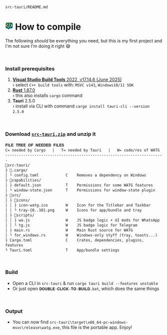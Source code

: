 `src-tauri/README.md`

# <img src="https://github.com/DavidBevi/WATG/blob/main/src-tauri/src/icons/icon-dev.png" height="25px"> How to compile
The following *should* be everything you need, but this is my first project and I'm not sure I'm doing it right 😅

<br/>



### Install prerequisites
  1. [**Visual Studio Build Tools** 2022, v17.14.6 (June 2025)](https://download.visualstudio.microsoft.com/download/pr/4652b1eb-63f7-432d-84ab-06108c5d7cd7/579ca9f9b1824f8dfd2ca0dca0e7e3970ca2e4dba8ee91f2e938ed2c7f197054/vs_BuildTools.exe) <br/>› select `C++ build tools` with: `MSVC v143`, `Windows10/11 SDK`
  2. [**Rust** 1.87.0](https://static.rust-lang.org/dist/rust-1.87.0-x86_64-pc-windows-msvc.msi)<br/>› this also installs `cargo` command
  3. **Tauri** 2.5.0 <br/>› install via CLI with command `cargo install tauri-cli --version 2.5.0`

<br/>



### Download [`src-tauri.zip`](https://download-directory.github.io/?url=https%3A%2F%2Fgithub.com%2FDavidBevi%2FWATG%2Ftree%2Fmain%2Fsrc-tauri) and unzip it
```
𝐅𝐈𝐋𝐄 𝐓𝐑𝐄𝐄 𝐎𝐅 𝐍𝐄𝐄𝐃𝐄𝐃 𝐅𝐈𝐋𝐄𝐒
C= needed by Cargo   |   T= needed by Tauri   |   W= code/res of WATG
-----------------------------------------------------------------------
📁src-tauri/                  
├ 📁.cargo/                
│ └ config.toml            C    Removes a dependency on Windows
├ 📁capabilities/
│ ├ default.json           T    Permissions for some WATG features
│ └ window-state.json      T    Permissions for window-state plugin
├ 📁src/                     
│ ├ 📁icons/                
│ │ ├ icon-watg.ico        W    Icon for the Titlebar and Taskbar
│ │ └ tray-{0..10}.png     W    Icons for app/bundle and tray
│ ├ 📁scripts/              
│ │ ├ wa.js                W    JS badge logic + UI mods for WhatsApp
│ │ └ tg.js                W    JS badge logic for Telegram
│ ├ main.rs                W    Main Rust source for WATG
│ └ for_windows.rs         W    Windows-only styff (tray, toasts...)
├ Cargo.toml               C    Crates, dependencies, plugins, features
└ Tauri.toml               T    App/bundle settings
```

<br/>



### Build
- Open a CLI in `src-tauri` & run `cargo tauri build --features unstable`
- Or just open `𝐃𝐎𝐔𝐁𝐋𝐄-𝐂𝐋𝐈𝐂𝐊-𝐓𝐎-𝐁𝐔𝐈𝐋𝐃.bat`, which does the same things

<br/>



### Output
- You can now find `src-tauri\target\x86_64-pc-windows-msvc\release\watg.exe`, this file is the portable app. Enjoy!

